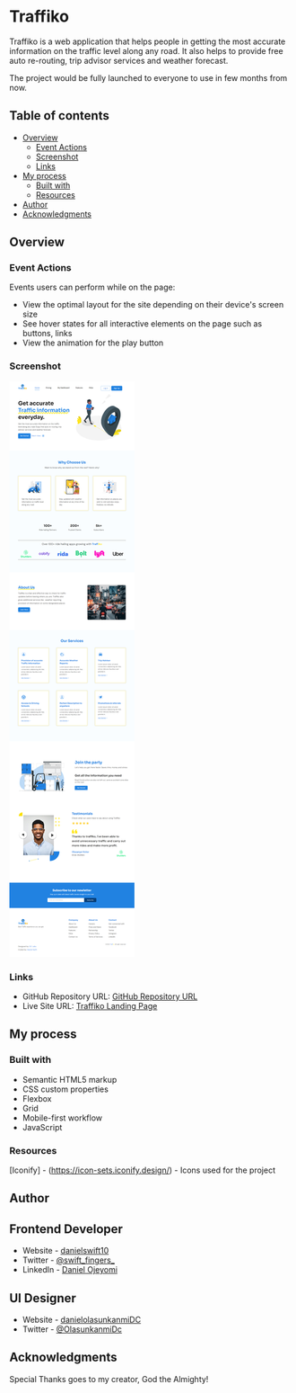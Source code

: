 # Traffiko

Traffiko is a web application that helps people in getting the most accurate information on the traffic level along any road. It also helps to provide free auto re-routing, trip advisor services and weather forecast.

The project would be fully launched to everyone to use in few months from now.

## Table of contents

- [Overview](#overview)
  - [Event Actions](#event-actions)
  - [Screenshot](#screenshot)
  - [Links](#links)
- [My process](#my-process)
  - [Built with](#built-with)
  - [Resources](#useful-resources)
- [Author](#author)
- [Acknowledgments](#acknowledgments)


## Overview

### Event Actions

Events users can perform while on the page:

- View the optimal layout for the site depending on their device's screen size
- See hover states for all interactive elements on the page such as buttons, links
- View the animation for the play button

### Screenshot

![Design for Traffiko Landing Page](./traffiko-desktop-view.jpg)

### Links

- GitHub Repository URL: [GitHub Repository URL](https://github.com/danielswift10/Traffiko)
- Live Site URL: [Traffiko Landing Page](https://danielswift10.github.io/Traffiko/)

## My process

### Built with

- Semantic HTML5 markup
- CSS custom properties
- Flexbox
- Grid
- Mobile-first workflow
- JavaScript


### Resources
[Iconify] - (https://icon-sets.iconify.design/) - Icons used for the project

## Author

## Frontend Developer
- Website - [danielswift10](https://github.com/danielswift10)
- Twitter - [@swift_fingers_](https://twitter.com/swift_fingers_)
- LinkedIn - [Daniel Ojeyomi](https://www.linkedin.com/in/daniel-ojeyomi-60466019b)

## UI Designer
- Website - [danielolasunkanmiDC](https://www.behance.net/danielolasunkanmiDC)
- Twitter - [@OlasunkanmiDc](https://twitter.com/OlasunkanmiDc)

## Acknowledgments
Special Thanks goes to my creator, God the Almighty!

